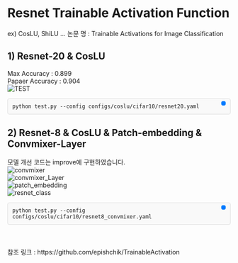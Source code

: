 # Resnet Trainable Activation Function
ex) CosLU, ShiLU ...
논문 명 : Trainable Activations for Image Classification  
## 1) Resnet-20 & CosLU  
Max Accuracy : 0.899  
Papaer Accuracy : 0.904  
![TEST](https://github.com/user-attachments/assets/5b40b0cd-052d-4c3f-a6ff-ef46002fa2d0)  

<div style="position: relative; background: #f9f9f9; border: 1px solid #ddd; border-radius: 4px; padding: 10px; font-family: monospace;">
<code id="code1">python test.py --config configs/coslu/cifar10/resnet20.yaml</code>
<button onclick="copyToClipboard('code1')" style="position: absolute; top: 5px; right: 10px; background: #007bff; color: white; border: none; border-radius: 4px; padding: 5px; cursor: pointer;">
</div>  

## 2) Resnet-8 & CosLU & Patch-embedding & Convmixer-Layer  
모델 개선 코드는 improve에 구현하였습니다.  
![convmixer](https://github.com/user-attachments/assets/91dcb285-94c3-4ed7-ab74-ca1919ee0a75)  
![convmixer_Layer](https://github.com/user-attachments/assets/ea18f21b-dab7-47b1-bbc1-3054ff9aaceb)  
![patch_embedding](https://github.com/user-attachments/assets/973dbaf3-d1ac-4172-81d2-cedd4a8601cd)  
![resnet_class](https://github.com/user-attachments/assets/f1094aca-f9a1-4510-9b92-ba27cb1cb5f6)  
  
<div style="position: relative; background: #f9f9f9; border: 1px solid #ddd; border-radius: 4px; padding: 10px; font-family: monospace;">
<code id="code2">python test.py --config configs/coslu/cifar10/resnet8_convmixer.yaml</code>
<button onclick="copyToClipboard('code2')" style="position: absolute; top: 5px; right: 10px; background: #007bff; color: white; border: none; border-radius: 4px; padding: 5px; cursor: pointer;">
</div>  
<br><br><br>
참조 링크 : https://github.com/epishchik/TrainableActivation 
